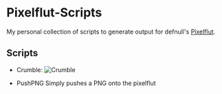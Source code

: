 # Pixelflut-Scripts

My personal collection of scripts to generate output for defnull's [Pixelflut](https://github.com/defnull/pixelflut).

## Scripts

 * Crumble:
   ![Crumble](https://i.imgur.com/71Cy3Hc.jpg)

 * PushPNG
   Simply pushes a PNG onto the pixelflut
